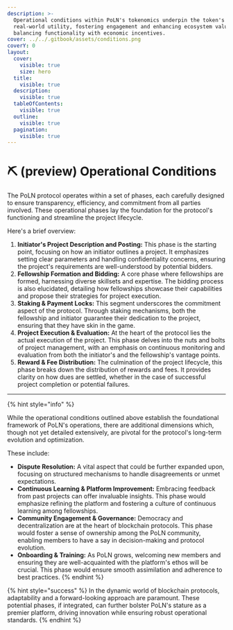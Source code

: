 ```yaml
---
description: >-
  Operational conditions within PoLN's tokenomics underpin the token's
  real-world utility, fostering engagement and enhancing ecosystem value,
  balancing functionality with economic incentives.
cover: ../../.gitbook/assets/conditions.png
coverY: 0
layout:
  cover:
    visible: true
    size: hero
  title:
    visible: true
  description:
    visible: true
  tableOfContents:
    visible: true
  outline:
    visible: true
  pagination:
    visible: true
---
```


# ⛏ (preview) Operational Conditions

The PoLN protocol operates within a set of phases, each carefully designed to ensure transparency, efficiency, and commitment from all parties involved. These operational phases lay the foundation for the protocol's functioning and streamline the project lifecycle. 

Here's a brief overview:

1. **Initiator's Project Description and Posting:** This phase is the starting point, focusing on how an initiator outlines a project. It emphasizes setting clear parameters and handling confidentiality concerns, ensuring the project's requirements are well-understood by potential bidders.
2. **Fellowship Formation and Bidding:** A core phase where fellowships are formed, harnessing diverse skillsets and expertise. The bidding process is also elucidated, detailing how fellowships showcase their capabilities and propose their strategies for project execution.
3. **Staking & Payment Locks:** This segment underscores the commitment aspect of the protocol. Through staking mechanisms, both the fellowship and initiator guarantee their dedication to the project, ensuring that they have skin in the game.
4. **Project Execution & Evaluation:** At the heart of the protocol lies the actual execution of the project. This phase delves into the nuts and bolts of project management, with an emphasis on continuous monitoring and evaluation from both the initiator's and the fellowship's vantage points.
5. **Reward & Fee Distribution:** The culmination of the project lifecycle, this phase breaks down the distribution of rewards and fees. It provides clarity on how dues are settled, whether in the case of successful project completion or potential failures.

***

{% hint style="info" %}

While the operational conditions outlined above establish the foundational framework of PoLN's operations, there are additional dimensions which, though not yet detailed extensively, are pivotal for the protocol's long-term evolution and optimization.

These include:

* **Dispute Resolution:** A vital aspect that could be further expanded upon, focusing on structured mechanisms to handle disagreements or unmet expectations.
* **Continuous Learning & Platform Improvement:** Embracing feedback from past projects can offer invaluable insights. This phase would emphasize refining the platform and fostering a culture of continuous learning among fellowships.
* **Community Engagement & Governance:** Democracy and decentralization are at the heart of blockchain protocols. This phase would foster a sense of ownership among the PoLN community, enabling members to have a say in decision-making and protocol evolution.
* **Onboarding & Training:** As PoLN grows, welcoming new members and ensuring they are well-acquainted with the platform's ethos will be crucial. This phase would ensure smooth assimilation and adherence to best practices.
{% endhint %}

{% hint style="success" %}
In the dynamic world of blockchain protocols, adaptability and a forward-looking approach are paramount. These potential phases, if integrated, can further bolster PoLN's stature as a premier platform, driving innovation while ensuring robust operational standards.
{% endhint %}
